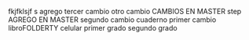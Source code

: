 fkjfklsjf s
agrego
tercer cambio
otro cambio
CAMBIOS EN MASTER
step
AGREGO EN MASTER
segundo cambio
cuaderno
primer cambio
libroFOLDERTY
celular
primer grado
segundo grado